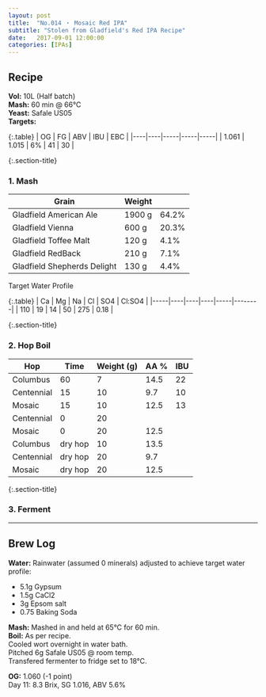 ```yaml
---
layout: post
title:  "No.014 ・ Mosaic Red IPA"
subtitle: "Stolen from Gladfield's Red IPA Recipe"
date:   2017-09-01 12:00:00
categories: [IPAs]
---
```




## Recipe ##
**Vol:** 10L (Half batch)  
**Mash:** 60 min @ 66°C  
**Yeast:** Safale US05  
**Targets:**

{:.table}
| OG | FG | ABV | IBU | EBC |
|----|----|-----|-----|-----|
| 1.061 | 1.015 | 6% | 41 | 30 |

{:.section-title}
### 1. Mash ###

| Grain             | Weight      |         |
|-------------------|-------------|---------|
| Gladfield American Ale      | 1900 g | 64.2% |
| Gladfield Vienna            | 600 g  | 20.3% |
| Gladfield Toffee Malt       | 120 g  | 4.1%  |
| Gladfield RedBack           | 210 g  | 7.1%  |
| Gladfield Shepherds Delight | 130 g  | 4.4%  |

Target Water Profile

{:.table}
| Ca  | Mg | Na | Cl | SO4 | Cl:SO4 |
|-----|----|----|----|-----|--------|
| 110 | 19 | 14 | 50 | 275 | 0.18   |

{:.section-title}
### 2. Hop Boil ###

| Hop        | Time    | Weight (g) | AA % | IBU        |
|------------|---------|------------|------|------------|
| Columbus   | 60      | 7          | 14.5 | 22         |
| Centennial | 15      | 10         | 9.7  | 10         |
| Mosaic     | 15      | 10         | 12.5 | 13         |
| Centennial | 0       | 20         |      |            |
| Mosaic     | 0       | 20         | 12.5 |            |
| Columbus   | dry hop | 10         | 13.5 |            |
| Centennial | dry hop | 20         | 9.7  |            |
| Mosaic     | dry hop | 20         | 12.5 |            |

{:.section-title}
### 3. Ferment  ###

---
## Brew Log ##  
**Water:** Rainwater (assumed 0 minerals) adjusted to achieve target water profile:
 - 5.1g Gypsum
 - 1.5g CaCl2
 - 3g Epsom salt
 - 0.75 Baking Soda  


**Mash:** Mashed in and held at 65°C for 60 min.  
**Boil:** As per recipe.  
Cooled wort overnight in water bath.  
Pitched 6g Safale US05 @ room temp.  
Transfered fermenter to fridge set to 18°C.

**OG:** 1.060 (-1 point)  
Day 11: 8.3 Brix, SG 1.016, ABV 5.6%
